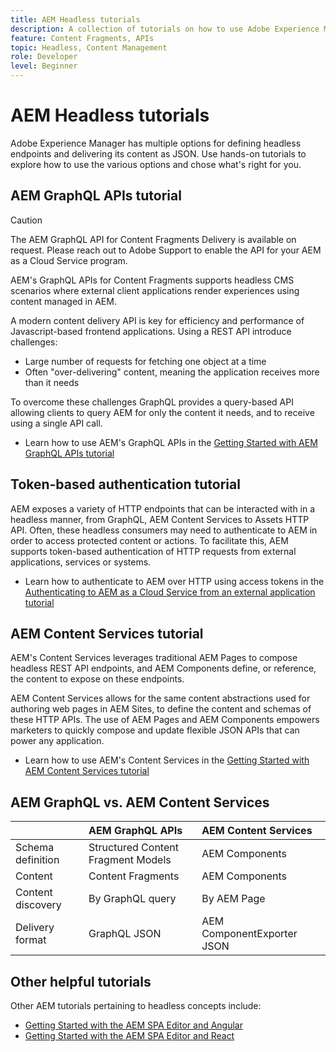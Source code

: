 ```yaml
---
title: AEM Headless tutorials
description: A collection of tutorials on how to use Adobe Experience Manager as a Headless CMS.
feature: Content Fragments, APIs
topic: Headless, Content Management
role: Developer
level: Beginner
---
```


# AEM Headless tutorials

Adobe Experience Manager has multiple options for defining headless endpoints and delivering its content as JSON. Use hands-on tutorials to explore how to use the various options and chose what's right for you.

## AEM GraphQL APIs tutorial

>[!CAUTION]
>
> The AEM GraphQL API for Content Fragments Delivery is available on request.
> Please reach out to Adobe Support to enable the API for your AEM as a Cloud Service program.

AEM's GraphQL APIs for Content Fragments
supports headless CMS scenarios where external client applications render experiences using content managed in AEM.

A modern content delivery API is key for efficiency and performance of Javascript-based frontend applications. Using a REST API introduce challenges:  

* Large number of requests for fetching one object at a time
* Often "over-delivering" content, meaning the application receives more than it needs

To overcome these challenges GraphQL provides a query-based API allowing clients to query AEM for only the content it needs, and to receive using a single API call.

* Learn how to use AEM's GraphQL APIs in the [Getting Started with AEM GraphQL APIs tutorial](./graphql/overview.md)

## Token-based authentication tutorial

AEM exposes a variety of HTTP endpoints that can be interacted with in a headless manner, from GraphQL, AEM Content Services to Assets HTTP API. Often, these headless consumers may need to authenticate to AEM in order to access protected content or actions. To facilitate this, AEM supports token-based authentication of HTTP requests from external applications, services or systems. 

* Learn how to authenticate to AEM over HTTP using access tokens in the [Authenticating to AEM as a Cloud Service from an external application tutorial](./authentication/overview.md)

## AEM Content Services tutorial

AEM's Content Services leverages traditional AEM Pages to compose headless REST API endpoints, and AEM Components define, or reference, the content to expose on these endpoints.

AEM Content Services allows for the same content abstractions used for authoring web pages in AEM Sites, to define the content and schemas of these HTTP APIs. The use of AEM Pages and AEM Components empowers marketers to quickly compose and update flexible JSON APIs that can power any application.

* Learn how to use AEM's Content Services in the [Getting Started with AEM Content Services tutorial](./content-services/overview.md)

## AEM GraphQL vs. AEM Content Services

|                                | AEM GraphQL APIs | AEM Content Services | 
|--------------------------------|:-----------------|:---------------------|
| Schema definition | Structured Content Fragment Models | AEM Components |
| Content | Content Fragments | AEM Components |
| Content discovery | By GraphQL query | By AEM Page |
| Delivery format | GraphQL JSON | AEM ComponentExporter JSON |

## Other helpful tutorials

Other AEM tutorials pertaining to headless concepts include:

* [Getting Started with the AEM SPA Editor and Angular](https://experienceleague.adobe.com/docs/experience-manager-learn/spa-angular-tutorial/overview.html)
* [Getting Started with the AEM SPA Editor and React](https://experienceleague.adobe.com/docs/experience-manager-learn/spa-react-tutorial/overview.html)